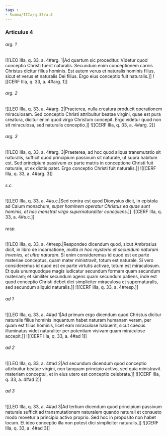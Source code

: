 ```yaml
---
tags : 
- Summa/IIIa/q.33/a.4
---
```


### Articulus 4

###### arg. 1
![[LEO IIIa, q. 33, a. 4#arg. 1|Ad quartum sic proceditur. Videtur quod conceptio Christi fuerit naturalis. Secundum enim conceptionem carnis Christus dicitur filius hominis. Est autem verus et naturalis hominis filius, sicut et verus et naturalis Dei filius. Ergo eius conceptio fuit naturalis.]]
![[CERF IIIa, q. 33, a. 4#arg. 1]]

###### arg. 2
![[LEO IIIa, q. 33, a. 4#arg. 2|Praeterea, nulla creatura producit operationem miraculosam. Sed conceptio Christi attribuitur beatae virgini, quae est pura creatura, dicitur enim quod virgo Christum concepit. Ergo videtur quod non sit miraculosa, sed naturalis conceptio.]]
![[CERF IIIa, q. 33, a. 4#arg. 2]]

###### arg. 3
![[LEO IIIa, q. 33, a. 4#arg. 3|Praeterea, ad hoc quod aliqua transmutatio sit naturalis, sufficit quod principium passivum sit naturale, ut supra habitum est. Sed principium passivum ex parte matris in conceptione Christi fuit naturale, ut ex dictis patet. Ergo conceptio Christi fuit naturalis.]]
![[CERF IIIa, q. 33, a. 4#arg. 3]]

###### s.c.
![[LEO IIIa, q. 33, a. 4#s.c.|Sed contra est quod Dionysius dicit, in epistola ad Caium monachum, *super hominem operatur Christus ea quae sunt hominis, et hoc monstrat virgo supernaturaliter concipiens*.]]
![[CERF IIIa, q. 33, a. 4#s.c.]]

###### resp.
![[LEO IIIa, q. 33, a. 4#resp.|Respondeo dicendum quod, sicut Ambrosius dicit, in libro de incarnatione, *multa in hoc mysterio et secundum naturam invenies, et ultra naturam*. Si enim consideremus id quod est ex parte materiae conceptus, quam mater ministravit, totum est naturale. Si vero consideremus id quod est ex parte virtutis activae, totum est miraculosum. Et quia unumquodque magis iudicatur secundum formam quam secundum materiam; et similiter secundum agens quam secundum patiens, inde est quod conceptio Christi debet dici simpliciter miraculosa et supernaturalis, sed secundum aliquid naturalis.]]
![[CERF IIIa, q. 33, a. 4#resp.]]

###### ad 1
![[LEO IIIa, q. 33, a. 4#ad 1|Ad primum ergo dicendum quod Christus dicitur naturalis filius hominis inquantum habet naturam humanam veram, per quam est filius hominis, licet eam miraculose habuerit, sicut caecus illuminatus videt naturaliter per potentiam visivam quam miraculose accepit.]]
![[CERF IIIa, q. 33, a. 4#ad 1]]

###### ad 2
![[LEO IIIa, q. 33, a. 4#ad 2|Ad secundum dicendum quod conceptio attribuitur beatae virgini, non tanquam principio activo, sed quia ministravit materiam conceptui, et in eius utero est conceptio celebrata.]]
![[CERF IIIa, q. 33, a. 4#ad 2]]

###### ad 3
![[LEO IIIa, q. 33, a. 4#ad 3|Ad tertium dicendum quod principium passivum naturale sufficit ad transmutationem naturalem quando naturali et consueto modo movetur a principio activo proprio. Sed hoc in proposito non habet locum. Et ideo conceptio illa non potest dici simpliciter naturalis.]]
![[CERF IIIa, q. 33, a. 4#ad 3]]

